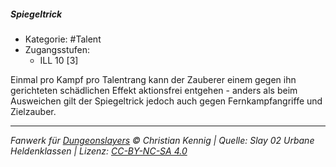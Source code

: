 <!---
Dies ist ein Fanwerk für DUNGEONSLAYERS © von Christian Kennig

Quellen:      [Slay 02 Urbane Heldenklassen](https://www.f-space.de/ds4/downloads.html)
              [Talentbeschreibungen](https://www.f-space.de/ds4/tools-talentcards.html)
License:      [CC-BY-NC-SA 4.0](https://creativecommons.org/licenses/by-nc-sa/4.0/deed.de)
Richtlinien:  [Fanwerkrichtlinien](https://www.dungeonslayers.net/fanwerk-richtlinien/)
Autor:        Zauberlehrling
-->

##### Spiegeltrick

- Kategorie: #Talent
- Zugangsstufen:
  - ILL 10 [3]

Einmal pro Kampf pro Talentrang kann der Zauberer einem gegen ihn gerichteten schädlichen Effekt aktionsfrei entgehen - anders als beim Ausweichen gilt der Spiegeltrick jedoch auch gegen Fernkampfangriffe und Zielzauber.

---

_Fanwerk für [Dungeonslayers](https://www.dungeonslayers.net/) © Christian Kennig | Quelle: Slay 02 Urbane Heldenklassen | Lizenz: [CC-BY-NC-SA 4.0](https://creativecommons.org/licenses/by-nc-sa/4.0/deed.de)_

